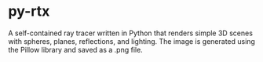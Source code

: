 # py-rtx
A self-contained ray tracer written in Python that renders simple 3D scenes with spheres, planes, reflections, and lighting. The image is generated using the Pillow library and saved as a .png file.
